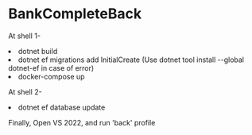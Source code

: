 # BankCompleteBack

At shell 1- 
<p> 
  <li>dotnet build </li>
  <li>dotnet ef migrations add InitialCreate (Use dotnet tool install --global dotnet-ef in case of error) </li>
  <li>docker-compose up</li>
</p>

At shell 2-
<p>
  <li>dotnet ef database update</li>
</p>

Finally, Open VS 2022, and run 'back' profile

